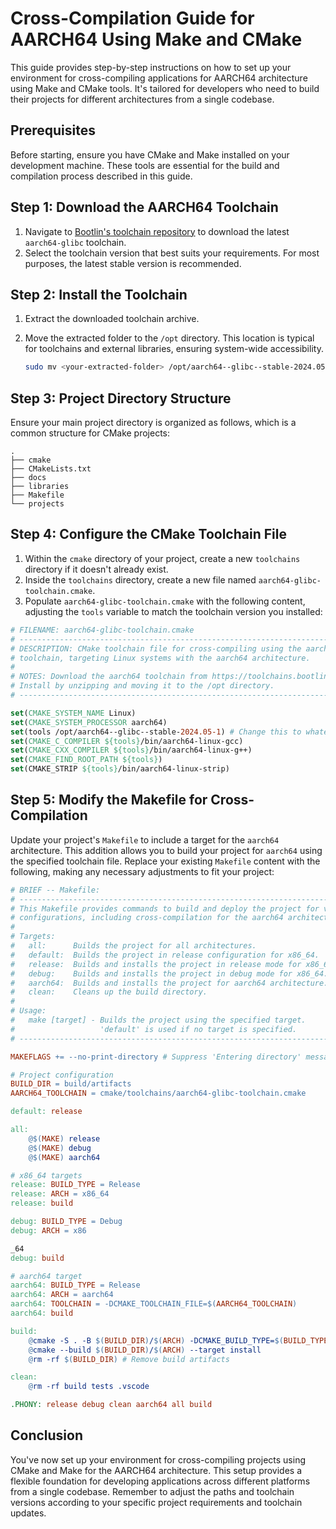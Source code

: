 # Cross-Compilation Guide for AARCH64 Using Make and CMake

This guide provides step-by-step instructions on how to set up your environment for cross-compiling applications for AARCH64 architecture using Make and CMake tools. It's tailored for developers who need to build their projects for different architectures from a single codebase.

## Prerequisites

Before starting, ensure you have CMake and Make installed on your development machine. These tools are essential for the build and compilation process described in this guide.

## Step 1: Download the AARCH64 Toolchain

1. Navigate to [Bootlin's toolchain repository](https://toolchains.bootlin.com) to download the latest `aarch64-glibc` toolchain.
2. Select the toolchain version that best suits your requirements. For most purposes, the latest stable version is recommended.

## Step 2: Install the Toolchain

1. Extract the downloaded toolchain archive.
2. Move the extracted folder to the `/opt` directory. This location is typical for toolchains and external libraries, ensuring system-wide accessibility.

   ```bash
   sudo mv <your-extracted-folder> /opt/aarch64--glibc--stable-2024.05-1 # Change this to whatever version you are installing
   ```

## Step 3: Project Directory Structure

Ensure your main project directory is organized as follows, which is a common structure for CMake projects:

```
.
├── cmake
├── CMakeLists.txt
├── docs
├── libraries
├── Makefile
└── projects
```

## Step 4: Configure the CMake Toolchain File

1. Within the `cmake` directory of your project, create a new `toolchains` directory if it doesn't already exist.
2. Inside the `toolchains` directory, create a new file named `aarch64-glibc-toolchain.cmake`.
3. Populate `aarch64-glibc-toolchain.cmake` with the following content, adjusting the `tools` variable to match the toolchain version you installed:

```cmake
# FILENAME: aarch64-glibc-toolchain.cmake
# -----------------------------------------------------------------------------
# DESCRIPTION: CMake toolchain file for cross-compiling using the aarch64
# toolchain, targeting Linux systems with the aarch64 architecture.
#
# NOTES: Download the aarch64 toolchain from https://toolchains.bootlin.com.
# Install by unzipping and moving it to the /opt directory.
# -----------------------------------------------------------------------------

set(CMAKE_SYSTEM_NAME Linux)
set(CMAKE_SYSTEM_PROCESSOR aarch64)
set(tools /opt/aarch64--glibc--stable-2024.05-1) # Change this to whatever version you are installing
set(CMAKE_C_COMPILER ${tools}/bin/aarch64-linux-gcc)
set(CMAKE_CXX_COMPILER ${tools}/bin/aarch64-linux-g++)
set(CMAKE_FIND_ROOT_PATH ${tools})
set(CMAKE_STRIP ${tools}/bin/aarch64-linux-strip)
```

## Step 5: Modify the Makefile for Cross-Compilation

Update your project's `Makefile` to include a target for the `aarch64` architecture. This addition allows you to build your project for `aarch64` using the specified toolchain file. Replace your existing `Makefile` content with the following, making any necessary adjustments to fit your project:

```makefile
# BRIEF -- Makefile:
# ----------------------------------------------------------------------------
# This Makefile provides commands to build and deploy the project for various
# configurations, including cross-compilation for the aarch64 architecture.
#
# Targets:
#   all:      Builds the project for all architectures.
#   default:  Builds the project in release configuration for x86_64.
#   release:  Builds and installs the project in release mode for x86_64.
#   debug:    Builds and installs the project in debug mode for x86_64.
#   aarch64:  Builds and installs the project for aarch64 architecture.
#   clean:    Cleans up the build directory.
#
# Usage:
#   make [target] - Builds the project using the specified target.
#                   'default' is used if no target is specified.
# ----------------------------------------------------------------------------

MAKEFLAGS += --no-print-directory # Suppress 'Entering directory' messages.

# Project configuration
BUILD_DIR = build/artifacts
AARCH64_TOOLCHAIN = cmake/toolchains/aarch64-glibc-toolchain.cmake

default: release

all:
	@$(MAKE) release
	@$(MAKE) debug
	@$(MAKE) aarch64

# x86_64 targets
release: BUILD_TYPE = Release
release: ARCH = x86_64
release: build

debug: BUILD_TYPE = Debug
debug: ARCH = x86

_64
debug: build

# aarch64 target
aarch64: BUILD_TYPE = Release
aarch64: ARCH = aarch64
aarch64: TOOLCHAIN = -DCMAKE_TOOLCHAIN_FILE=$(AARCH64_TOOLCHAIN)
aarch64: build

build:
	@cmake -S . -B $(BUILD_DIR)/$(ARCH) -DCMAKE_BUILD_TYPE=$(BUILD_TYPE) $(TOOLCHAIN)
	@cmake --build $(BUILD_DIR)/$(ARCH) --target install
	@rm -rf $(BUILD_DIR) # Remove build artifacts

clean:
	@rm -rf build tests .vscode

.PHONY: release debug clean aarch64 all build
```

## Conclusion

You've now set up your environment for cross-compiling projects using CMake and Make for the AARCH64 architecture. This setup provides a flexible foundation for developing applications across different platforms from a single codebase. Remember to adjust the paths and toolchain versions according to your specific project requirements and toolchain updates.
